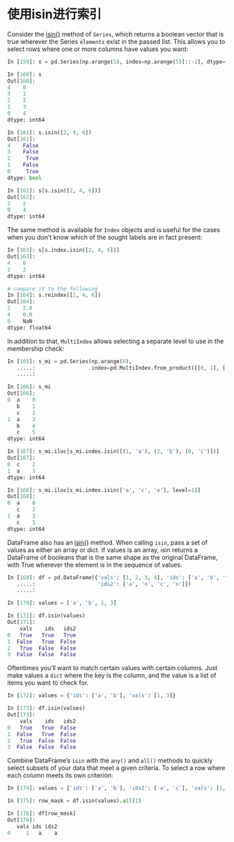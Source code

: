 # 使用isin进行索引

Consider the [isin()](http://Pandas.pydata.org/Pandas-docs/stable/generated/Pandas.Series.isin.html#Pandas.Series.isin) method of ``Series``, which returns a boolean vector that is true wherever the Series ``elements`` exist in the passed list. This allows you to select rows where one or more columns have values you want:

```python
In [159]: s = pd.Series(np.arange(5), index=np.arange(5)[::-1], dtype='int64')

In [160]: s
Out[160]: 
4    0
3    1
2    2
1    3
0    4
dtype: int64

In [161]: s.isin([2, 4, 6])
Out[161]: 
4    False
3    False
2     True
1    False
0     True
dtype: bool

In [162]: s[s.isin([2, 4, 6])]
Out[162]: 
2    2
0    4
dtype: int64
```

The same method is available for ``Index`` objects and is useful for the cases when you don’t know which of the sought labels are in fact present:

```python
In [163]: s[s.index.isin([2, 4, 6])]
Out[163]: 
4    0
2    2
dtype: int64

# compare it to the following
In [164]: s.reindex([2, 4, 6])
Out[164]: 
2    2.0
4    0.0
6    NaN
dtype: float64
```

In addition to that, ``MultiIndex`` allows selecting a separate level to use in the membership check:

```python
In [165]: s_mi = pd.Series(np.arange(6),
   .....:                  index=pd.MultiIndex.from_product([[0, 1], ['a', 'b', 'c']]))
   .....: 

In [166]: s_mi
Out[166]: 
0  a    0
   b    1
   c    2
1  a    3
   b    4
   c    5
dtype: int64

In [167]: s_mi.iloc[s_mi.index.isin([(1, 'a'), (2, 'b'), (0, 'c')])]
Out[167]: 
0  c    2
1  a    3
dtype: int64

In [168]: s_mi.iloc[s_mi.index.isin(['a', 'c', 'e'], level=1)]
Out[168]: 
0  a    0
   c    2
1  a    3
   c    5
dtype: int64
```

DataFrame also has an [isin()](http://Pandas.pydata.org/Pandas-docs/stable/generated/Pandas.DataFrame.isin.html#Pandas.DataFrame.isin) method. When calling ``isin``, pass a set of values as either an array or dict. If values is an array, isin returns a DataFrame of booleans that is the same shape as the original DataFrame, with True wherever the element is in the sequence of values.

```python
In [169]: df = pd.DataFrame({'vals': [1, 2, 3, 4], 'ids': ['a', 'b', 'f', 'n'],
   .....:                    'ids2': ['a', 'n', 'c', 'n']})
   .....: 

In [170]: values = ['a', 'b', 1, 3]

In [171]: df.isin(values)
Out[171]: 
    vals    ids   ids2
0   True   True   True
1  False   True  False
2   True  False  False
3  False  False  False
```

Oftentimes you’ll want to match certain values with certain columns. Just make values a ``dict`` where the key is the column, and the value is a list of items you want to check 
for.

```python
In [172]: values = {'ids': ['a', 'b'], 'vals': [1, 3]}

In [173]: df.isin(values)
Out[173]: 
    vals    ids   ids2
0   True   True  False
1  False   True  False
2   True  False  False
3  False  False  False
```

Combine DataFrame’s ``isin`` with the ``any()`` and ``all()`` methods to quickly select subsets of your data that meet a given criteria. To select a row where each column meets its own criterion:

```python
In [174]: values = {'ids': ['a', 'b'], 'ids2': ['a', 'c'], 'vals': [1, 3]}

In [175]: row_mask = df.isin(values).all(1)

In [176]: df[row_mask]
Out[176]: 
   vals ids ids2
0     1   a    a
```